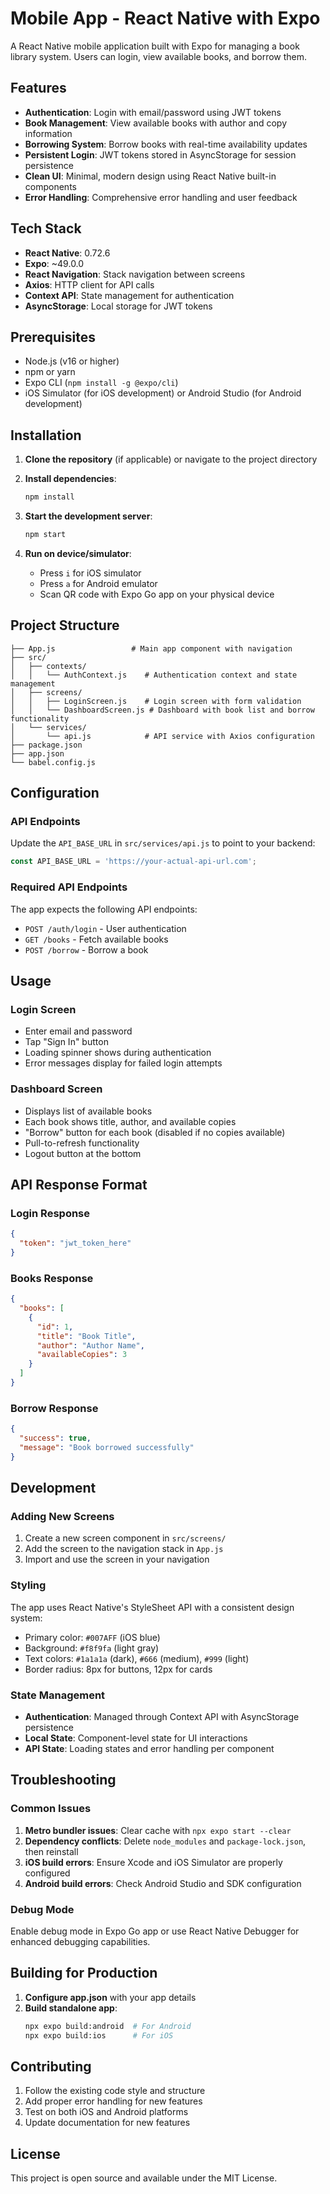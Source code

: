 # Mobile App - React Native with Expo

A React Native mobile application built with Expo for managing a book library system. Users can login, view available books, and borrow them.

## Features

- **Authentication**: Login with email/password using JWT tokens
- **Book Management**: View available books with author and copy information
- **Borrowing System**: Borrow books with real-time availability updates
- **Persistent Login**: JWT tokens stored in AsyncStorage for session persistence
- **Clean UI**: Minimal, modern design using React Native built-in components
- **Error Handling**: Comprehensive error handling and user feedback

## Tech Stack

- **React Native**: 0.72.6
- **Expo**: ~49.0.0
- **React Navigation**: Stack navigation between screens
- **Axios**: HTTP client for API calls
- **Context API**: State management for authentication
- **AsyncStorage**: Local storage for JWT tokens

## Prerequisites

- Node.js (v16 or higher)
- npm or yarn
- Expo CLI (`npm install -g @expo/cli`)
- iOS Simulator (for iOS development) or Android Studio (for Android development)

## Installation

1. **Clone the repository** (if applicable) or navigate to the project directory

2. **Install dependencies**:
   ```bash
   npm install
   ```

3. **Start the development server**:
   ```bash
   npm start
   ```

4. **Run on device/simulator**:
   - Press `i` for iOS simulator
   - Press `a` for Android emulator
   - Scan QR code with Expo Go app on your physical device

## Project Structure

```
├── App.js                 # Main app component with navigation
├── src/
│   ├── contexts/
│   │   └── AuthContext.js    # Authentication context and state management
│   ├── screens/
│   │   ├── LoginScreen.js    # Login screen with form validation
│   │   └── DashboardScreen.js # Dashboard with book list and borrow functionality
│   └── services/
│       └── api.js            # API service with Axios configuration
├── package.json
├── app.json
└── babel.config.js
```

## Configuration

### API Endpoints

Update the `API_BASE_URL` in `src/services/api.js` to point to your backend:

```javascript
const API_BASE_URL = 'https://your-actual-api-url.com';
```

### Required API Endpoints

The app expects the following API endpoints:

- `POST /auth/login` - User authentication
- `GET /books` - Fetch available books
- `POST /borrow` - Borrow a book

## Usage

### Login Screen
- Enter email and password
- Tap "Sign In" button
- Loading spinner shows during authentication
- Error messages display for failed login attempts

### Dashboard Screen
- Displays list of available books
- Each book shows title, author, and available copies
- "Borrow" button for each book (disabled if no copies available)
- Pull-to-refresh functionality
- Logout button at the bottom

## API Response Format

### Login Response
```json
{
  "token": "jwt_token_here"
}
```

### Books Response
```json
{
  "books": [
    {
      "id": 1,
      "title": "Book Title",
      "author": "Author Name",
      "availableCopies": 3
    }
  ]
}
```

### Borrow Response
```json
{
  "success": true,
  "message": "Book borrowed successfully"
}
```

## Development

### Adding New Screens

1. Create a new screen component in `src/screens/`
2. Add the screen to the navigation stack in `App.js`
3. Import and use the screen in your navigation

### Styling

The app uses React Native's StyleSheet API with a consistent design system:
- Primary color: `#007AFF` (iOS blue)
- Background: `#f8f9fa` (light gray)
- Text colors: `#1a1a1a` (dark), `#666` (medium), `#999` (light)
- Border radius: 8px for buttons, 12px for cards

### State Management

- **Authentication**: Managed through Context API with AsyncStorage persistence
- **Local State**: Component-level state for UI interactions
- **API State**: Loading states and error handling per component

## Troubleshooting

### Common Issues

1. **Metro bundler issues**: Clear cache with `npx expo start --clear`
2. **Dependency conflicts**: Delete `node_modules` and `package-lock.json`, then reinstall
3. **iOS build errors**: Ensure Xcode and iOS Simulator are properly configured
4. **Android build errors**: Check Android Studio and SDK configuration

### Debug Mode

Enable debug mode in Expo Go app or use React Native Debugger for enhanced debugging capabilities.

## Building for Production

1. **Configure app.json** with your app details
2. **Build standalone app**:
   ```bash
   npx expo build:android  # For Android
   npx expo build:ios      # For iOS
   ```

## Contributing

1. Follow the existing code style and structure
2. Add proper error handling for new features
3. Test on both iOS and Android platforms
4. Update documentation for new features

## License

This project is open source and available under the MIT License.
